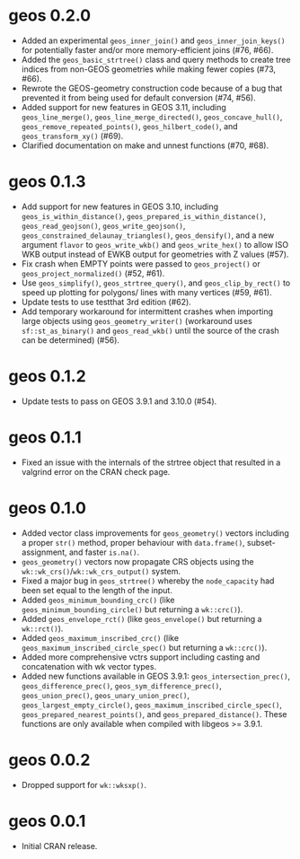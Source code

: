 # geos 0.2.0

* Added an experimental `geos_inner_join()` and `geos_inner_join_keys()` for
  potentially faster and/or more memory-efficient joins (#76, #66).
* Added the `geos_basic_strtree()` class and query methods to create tree
  indices from non-GEOS geometries while making fewer copies (#73, #66).
* Rewrote the GEOS-geometry construction code because of a bug that
  prevented it from being used for default conversion (#74, #56).
* Added support for new features in GEOS 3.11, including
  `geos_line_merge()`, `geos_line_merge_directed()`, `geos_concave_hull()`,
  `geos_remove_repeated_points()`, `geos_hilbert_code()`, and
  `geos_transform_xy()` (#69).
* Clarified documentation on make and unnest functions (#70, #68).

# geos 0.1.3

* Add support for new features in GEOS 3.10, including
  `geos_is_within_distance()`, `geos_prepared_is_within_distance()`,
  `geos_read_geojson()`, `geos_write_geojson()`,
  `geos_constrained_delaunay_triangles()`, `geos_densify()`,
  and a new argument `flavor` to `geos_write_wkb()` and
  `geos_write_hex()` to allow ISO WKB output instead of
  EWKB output for geometries with Z values (#57).
* Fix crash when EMPTY points were passed to
  `geos_project()` or `geos_project_normalized()` (#52, #61).
* Use `geos_simplify()`, `geos_strtree_query()`, and
  `geos_clip_by_rect()` to speed up plotting for polygons/
  lines with many vertices (#59, #61).
* Update tests to use testthat 3rd edition (#62).
* Add temporary workaround for intermittent crashes 
  when importing large objects using `geos_geometry_writer()`
  (workaround uses `sf::st_as_binary()` and `geos_read_wkb()`
  until the source of the crash can be determined) (#56).

# geos 0.1.2

* Update tests to pass on GEOS 3.9.1 and 3.10.0 (#54).

# geos 0.1.1

* Fixed an issue with the internals of the strtree object
  that resulted in a valgrind error on the CRAN check page.

# geos 0.1.0

* Added vector class improvements for `geos_geometry()` vectors
  including a proper `str()` method, proper behaviour with
  `data.frame()`, subset-assignment, and faster `is.na()`.
* `geos_geometry()` vectors now propagate CRS objects using
  the `wk::wk_crs()`/`wk::wk_crs_output()` system.
* Fixed a major bug in `geos_strtree()` whereby the `node_capacity` had
  been set equal to the length of the input.
* Added `geos_minimum_bounding_crc()` (like `geos_minimum_bounding_circle()`
  but returning a `wk::crc()`).
* Added `geos_envelope_rct()` (like `geos_envelope()` but returning
  a `wk::rct()`).
* Added `geos_maximum_inscribed_crc()` (like 
  `geos_maximum_inscribed_circle_spec()` but returning a `wk::crc()`).
* Added more comprehensive vctrs support including casting and
  concatenation with wk vector types.
* Added new functions available in GEOS 3.9.1:
  `geos_intersection_prec()`, `geos_difference_prec()`,
  `geos_sym_difference_prec()`, `geos_union_prec()`,
  `geos_unary_union_prec()`, `geos_largest_empty_circle()`,
  `geos_maximum_inscribed_circle_spec()`,
  `geos_prepared_nearest_points()`, 
  and `geos_prepared_distance()`. These functions are only
  available when compiled with libgeos >= 3.9.1.

# geos 0.0.2

* Dropped support for `wk::wksxp()`.

# geos 0.0.1

* Initial CRAN release.

